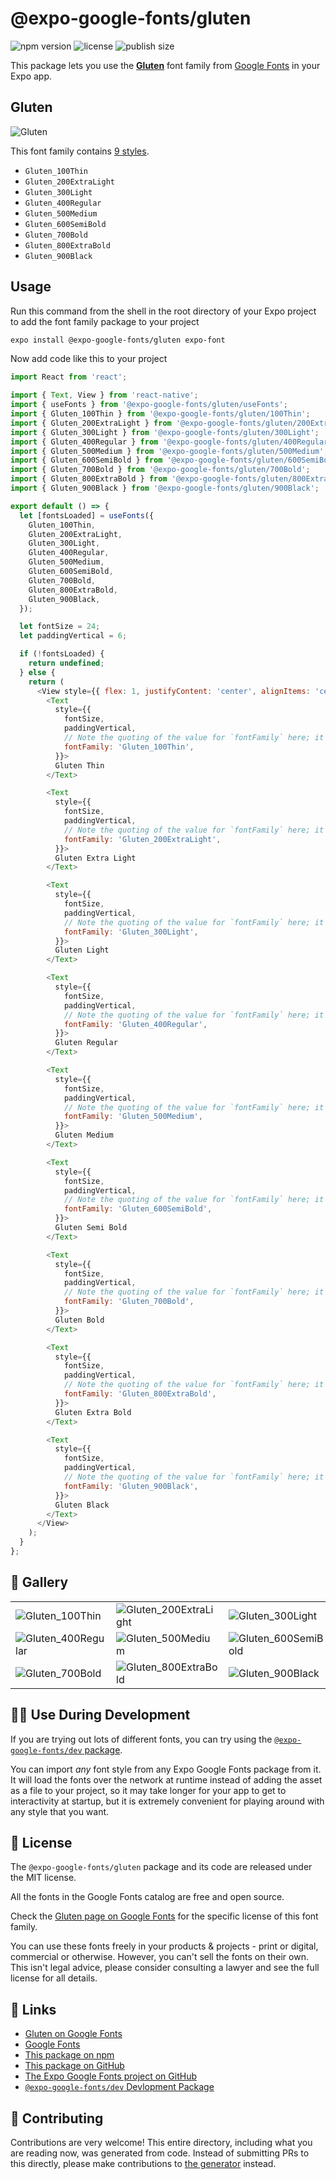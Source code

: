 # @expo-google-fonts/gluten

![npm version](https://flat.badgen.net/npm/v/@expo-google-fonts/gluten)
![license](https://flat.badgen.net/github/license/expo/google-fonts)
![publish size](https://flat.badgen.net/packagephobia/install/@expo-google-fonts/gluten)

This package lets you use the [**Gluten**](https://fonts.google.com/specimen/Gluten) font family from [Google Fonts](https://fonts.google.com/) in your Expo app.

## Gluten

![Gluten](./font-family.png)

This font family contains [9 styles](#-gallery).

- `Gluten_100Thin`
- `Gluten_200ExtraLight`
- `Gluten_300Light`
- `Gluten_400Regular`
- `Gluten_500Medium`
- `Gluten_600SemiBold`
- `Gluten_700Bold`
- `Gluten_800ExtraBold`
- `Gluten_900Black`

## Usage

Run this command from the shell in the root directory of your Expo project to add the font family package to your project
```sh
expo install @expo-google-fonts/gluten expo-font
```

Now add code like this to your project
```js
import React from 'react';

import { Text, View } from 'react-native';
import { useFonts } from '@expo-google-fonts/gluten/useFonts';
import { Gluten_100Thin } from '@expo-google-fonts/gluten/100Thin';
import { Gluten_200ExtraLight } from '@expo-google-fonts/gluten/200ExtraLight';
import { Gluten_300Light } from '@expo-google-fonts/gluten/300Light';
import { Gluten_400Regular } from '@expo-google-fonts/gluten/400Regular';
import { Gluten_500Medium } from '@expo-google-fonts/gluten/500Medium';
import { Gluten_600SemiBold } from '@expo-google-fonts/gluten/600SemiBold';
import { Gluten_700Bold } from '@expo-google-fonts/gluten/700Bold';
import { Gluten_800ExtraBold } from '@expo-google-fonts/gluten/800ExtraBold';
import { Gluten_900Black } from '@expo-google-fonts/gluten/900Black';

export default () => {
  let [fontsLoaded] = useFonts({
    Gluten_100Thin,
    Gluten_200ExtraLight,
    Gluten_300Light,
    Gluten_400Regular,
    Gluten_500Medium,
    Gluten_600SemiBold,
    Gluten_700Bold,
    Gluten_800ExtraBold,
    Gluten_900Black,
  });

  let fontSize = 24;
  let paddingVertical = 6;

  if (!fontsLoaded) {
    return undefined;
  } else {
    return (
      <View style={{ flex: 1, justifyContent: 'center', alignItems: 'center' }}>
        <Text
          style={{
            fontSize,
            paddingVertical,
            // Note the quoting of the value for `fontFamily` here; it expects a string!
            fontFamily: 'Gluten_100Thin',
          }}>
          Gluten Thin
        </Text>

        <Text
          style={{
            fontSize,
            paddingVertical,
            // Note the quoting of the value for `fontFamily` here; it expects a string!
            fontFamily: 'Gluten_200ExtraLight',
          }}>
          Gluten Extra Light
        </Text>

        <Text
          style={{
            fontSize,
            paddingVertical,
            // Note the quoting of the value for `fontFamily` here; it expects a string!
            fontFamily: 'Gluten_300Light',
          }}>
          Gluten Light
        </Text>

        <Text
          style={{
            fontSize,
            paddingVertical,
            // Note the quoting of the value for `fontFamily` here; it expects a string!
            fontFamily: 'Gluten_400Regular',
          }}>
          Gluten Regular
        </Text>

        <Text
          style={{
            fontSize,
            paddingVertical,
            // Note the quoting of the value for `fontFamily` here; it expects a string!
            fontFamily: 'Gluten_500Medium',
          }}>
          Gluten Medium
        </Text>

        <Text
          style={{
            fontSize,
            paddingVertical,
            // Note the quoting of the value for `fontFamily` here; it expects a string!
            fontFamily: 'Gluten_600SemiBold',
          }}>
          Gluten Semi Bold
        </Text>

        <Text
          style={{
            fontSize,
            paddingVertical,
            // Note the quoting of the value for `fontFamily` here; it expects a string!
            fontFamily: 'Gluten_700Bold',
          }}>
          Gluten Bold
        </Text>

        <Text
          style={{
            fontSize,
            paddingVertical,
            // Note the quoting of the value for `fontFamily` here; it expects a string!
            fontFamily: 'Gluten_800ExtraBold',
          }}>
          Gluten Extra Bold
        </Text>

        <Text
          style={{
            fontSize,
            paddingVertical,
            // Note the quoting of the value for `fontFamily` here; it expects a string!
            fontFamily: 'Gluten_900Black',
          }}>
          Gluten Black
        </Text>
      </View>
    );
  }
};

```

## 🔡 Gallery


||||
|-|-|-|
|![Gluten_100Thin](.//100Thin/Gluten_100Thin.ttf.png)|![Gluten_200ExtraLight](.//200ExtraLight/Gluten_200ExtraLight.ttf.png)|![Gluten_300Light](.//300Light/Gluten_300Light.ttf.png)||
|![Gluten_400Regular](.//400Regular/Gluten_400Regular.ttf.png)|![Gluten_500Medium](.//500Medium/Gluten_500Medium.ttf.png)|![Gluten_600SemiBold](.//600SemiBold/Gluten_600SemiBold.ttf.png)||
|![Gluten_700Bold](.//700Bold/Gluten_700Bold.ttf.png)|![Gluten_800ExtraBold](.//800ExtraBold/Gluten_800ExtraBold.ttf.png)|![Gluten_900Black](.//900Black/Gluten_900Black.ttf.png)||


## 👩‍💻 Use During Development

If you are trying out lots of different fonts, you can try using the [`@expo-google-fonts/dev` package](https://github.com/freeboub/google-fonts/tree/master/font-packages/dev#readme).

You can import *any* font style from any Expo Google Fonts package from it. It will load the fonts
over the network at runtime instead of adding the asset as a file to your project, so it may take longer
for your app to get to interactivity at startup, but it is extremely convenient
for playing around with any style that you want.

## 📖 License

The `@expo-google-fonts/gluten` package and its code are released under the MIT license.

All the fonts in the Google Fonts catalog are free and open source.

Check the [Gluten page on Google Fonts](https://fonts.google.com/specimen/Gluten) for the specific license of this font family.

You can use these fonts freely in your products & projects - print or digital, commercial or otherwise. However, you can't sell the fonts on their own. This isn't legal advice, please consider consulting a lawyer and see the full license for all details.

## 🔗 Links

- [Gluten on Google Fonts](https://fonts.google.com/specimen/Gluten)
- [Google Fonts](https://fonts.google.com/)
- [This package on npm](https://www.npmjs.com/package/@expo-google-fonts/gluten)
- [This package on GitHub](https://github.com/freeboub/google-fonts/tree/master/font-packages/gluten)
- [The Expo Google Fonts project on GitHub](https://github.com/freeboub/google-fonts)
- [`@expo-google-fonts/dev` Devlopment Package](https://github.com/freeboub/google-fonts/tree/master/font-packages/dev)

## 🤝 Contributing

Contributions are very welcome! This entire directory, including what you are reading now, was generated from code. Instead of submitting PRs to this directly, please make contributions to [the generator](https://github.com/freeboub/google-fonts/tree/master/packages/generator) instead.
